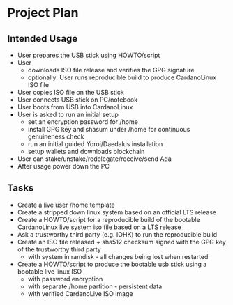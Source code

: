 # Project Plan

## Intended Usage

* User prepares the USB stick using HOWTO/script
* User
  * downloads ISO file release and verifies the GPG signature
  * optionally: User runs reproducible build to produce CardanoLinux ISO file
* User copies ISO file on the USB stick
* User connects USB stick on PC/notebook
* User boots from USB into CardanoLinux
* User is asked to run an initial setup
  * set an encryption password for /home
  * install GPG key and shasum under /home for continuous genuineness check
  * run an initial guided Yoroi/Daedalus installation
  * setup wallets and downloads blockchain
* User can stake/unstake/redelegate/receive/send Ada
* After usage power down the PC

## Tasks

* Create a live user /home template
* Create a stripped down linux system based on an official LTS release
* Create a HOWTO/script for a reproducible build of the bootable CardanoLinux live system iso file based on a LTS release
* Ask a trustworthy third party (e.g. IOHK) to run the reproducible build
* Create an ISO file released + sha512 checksum signed with the GPG key of the trustworthy third party
  * with system in ramdisk - all changes being lost when restarted
* Create a HOWTO/script to produce the bootable usb stick using a bootable live linux ISO
  * with password encryption
  * with separate /home partition - persistent data
  * with verified CardanoLive ISO image


